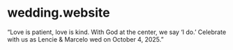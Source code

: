 # wedding.website
“Love is patient, love is kind. With God at the center, we say ‘I do.’ Celebrate with us as Lencie &amp; Marcelo wed on October 4, 2025.”
